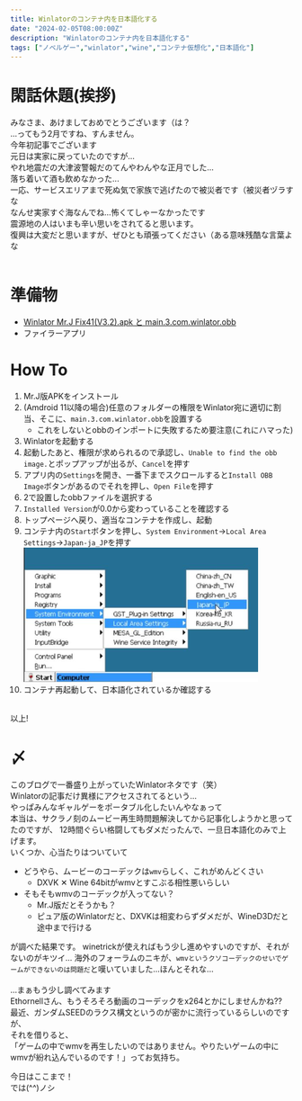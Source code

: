```yaml
---
title: Winlatorのコンテナ内を日本語化する
date: "2024-02-05T08:00:00Z"
description: "Winlatorのコンテナ内を日本語化する"
tags: ["ノベルゲー","winlator","wine","コンテナ仮想化","日本語化"]
---
```


# 閑話休題(挨拶)
みなさま、あけましておめでとうございます（は？   
...ってもう2月ですね、すんません。   
今年初記事でございます   
元日は実家に戻っていたのですが...   
やれ地震だの大津波警報だのてんやわんやな正月でした...   
落ち着いて酒も飲めなかった...   
一応、サービスエリアまで死ぬ気で家族で逃げたので被災者です（被災者ヅラすな   
なんせ実家すぐ海なんでね...怖くてしゃーなかったです    
震源地の人はいまも辛い思いをされてると思います。   
復興は大変だと思いますが、ぜひとも頑張ってください（ある意味残酷な言葉よな   
<br>

# 準備物
- [Winlator Mr.J Fix41(V3.2).apk と main.3.com.winlator.obb](https://mega.nz/folder/Li4yQTxR#JJavQFVe0IY7CSQChprx4Q)
- ファイラーアプリ

# How To
1. Mr.J版APKをインストール
2. (Amdroid 11以降の場合)任意のフォルダーの権限をWinlator宛に適切に割当、そこに、`main.3.com.winlator.obb`を設置する
    - これをしないとobbのインポートに失敗するため要注意(これにハマった)
3. Winlatorを起動する
4. 起動したあと、権限が求められるので承認し、`Unable to find the obb image.`とポップアップが出るが、`Cancel`を押す
5. アプリ内の`Settings`を開き、一番下までスクロールすると`Install OBB Image`ボタンがあるのでそれを押し、`Open File`を押す
6. 2で設置したobbファイルを選択する
7. `Installed Version`が0.0から変わっていることを確認する
8. トップページへ戻り、適当なコンテナを作成し、起動
9. コンテナ内の`Start`ボタンを押し、`System Environment`→`Local Area Settings`→`Japan-ja_JP`を押す   
![](2024-02-05-07-57-42.png)
10. コンテナ再起動して、日本語化されているか確認する   
<br>
以上!

# 〆
このブログで一番盛り上がっていたWinlatorネタです（笑）   
Winlatorの記事だけ異様にアクセスされてるという...    
やっぱみんなギャルゲーをポータブル化したいんやなぁって
<br>
本当は、サクラノ刻のムービー再生時問題解決してから記事化しようかと思ってたのですが、
12時間ぐらい格闘してもダメだったんで、一旦日本語化のみで上げます。   
いくつか、心当たりはついていて
- どうやら、ムービーのコーデックは`wmv`らしく、これがめんどくさい
    - DXVK ✕ Wine 64bitがwmvとすこぶる相性悪いらしい
- そもそもwmvのコーデックが入ってない？
    - Mr.J版だとそうかも？
    - ピュア版のWinlatorだと、DXVKは相変わらずダメだが、WineD3Dだと途中まで行ける   

が調べた結果です。
winetrickが使えればもう少し進めやすいのですが、それがないのがキツイ...
海外のフォーラムのニキが、`wmvというクソコーデックのせいでゲームができないのは問題だ`と嘆いていました...ほんとそれな...  
<br> 
...まぁもう少し調べてみます   
Ethornellさん、もうそろそろ動画のコーデックをx264とかにしませんかね??   
最近、ガンダムSEEDのラクス構文というのが密かに流行っているらしいのですが、   
それを借りると、     
「ゲームの中でwmvを再生したいのではありません。やりたいゲームの中にwmvが紛れ込んでいるのです！」ってお気持ち。

今日はここまで！   
では(^^)ノシ   
